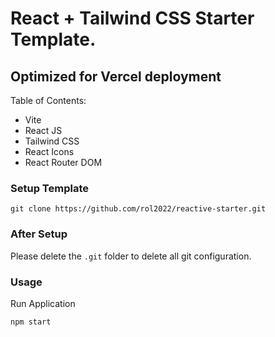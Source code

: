 # React + Tailwind CSS Starter Template.

## Optimized for Vercel deployment

Table of Contents:

- Vite
- React JS
- Tailwind CSS
- React Icons
- React Router DOM

### Setup Template

```
git clone https://github.com/rol2022/reactive-starter.git
```

### After Setup

Please delete the `.git` folder to delete all git configuration.

### Usage

Run Application

```
npm start
```


